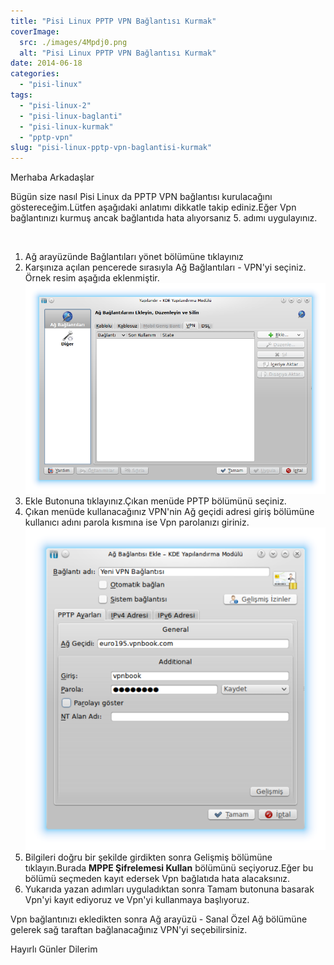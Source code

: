 ```yaml
---
title: "Pisi Linux PPTP VPN Bağlantısı Kurmak"
coverImage:
  src: ./images/4Mpdj0.png
  alt: "Pisi Linux PPTP VPN Bağlantısı Kurmak"
date: 2014-06-18
categories: 
  - "pisi-linux"
tags: 
  - "pisi-linux-2"
  - "pisi-linux-baglanti"
  - "pisi-linux-kurmak"
  - "pptp-vpn"
slug: "pisi-linux-pptp-vpn-baglantisi-kurmak"
---
```


Merhaba Arkadaşlar

Bügün size nasıl Pisi Linux da PPTP VPN bağlantısı kurulacağını göstereceğim.Lütfen aşağıdaki anlatımı dikkatle takip ediniz.Eğer Vpn bağlantınızı kurmuş ancak bağlantıda hata alıyorsanız 5. adımı uygulayınız.

 

1. Ağ arayüzünde Bağlantıları yönet bölümüne tıklayınız
2. Karşınıza açılan pencerede sırasıyla Ağ Bağlantıları - VPN'yi seçiniz. Örnek resim aşağıda eklenmiştir.[![Ağ_Arayüzü_Vpn](images/4Mpdj0.png)](https://i.hizliresim.com/4Mpdj0.png "Ağ_Arayüzü_Vpn")
3. Ekle Butonuna tıklayınız.Çıkan menüde PPTP bölümünü seçiniz.
4. Çıkan menüde kullanacağınız VPN'nin Ağ geçidi adresi giriş bölümüne kullanıcı adını parola kısmına ise Vpn parolanızı giriniz.[![Ağ_Arayüzü_Vpn2](images/Mv1z1a.png)](https://i.hizliresim.com/Mv1z1a.png "Ağ_Arayüzü_Vpn2")
5. Bilgileri doğru bir şekilde girdikten sonra Gelişmiş bölümüne tıklayın.Burada **MPPE Şifrelemesi Kullan** bölümünü seçiyoruz.Eğer bu bölümü seçmeden kayıt edersek Vpn bağlatıda hata alacaksınız.
6. Yukarıda yazan adımları uyguladıktan sonra Tamam butonuna basarak Vpn'yi kayıt ediyoruz ve Vpn'yi kullanmaya başlıyoruz.

Vpn bağlantınızı ekledikten sonra Ağ arayüzü - Sanal Özel Ağ bölümüne gelerek sağ taraftan bağlanacağınız VPN'yi seçebilirsiniz.

Hayırlı Günler Dilerim
